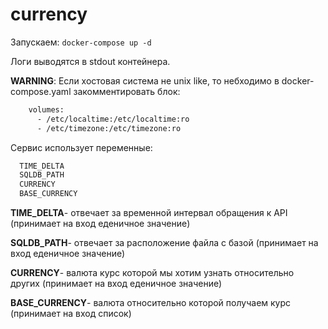 # currency
Запускаем: 
    ```docker-compose up -d```

Логи выводятся в stdout контейнера.

**WARNING**: Если хостовая система не unix like, то небходимо в docker-compose.yaml закомментировать блок:

```bash
    volumes:
      - /etc/localtime:/etc/localtime:ro
      - /etc/timezone:/etc/timezone:ro
```
Сервис использует переменные:
```bash
  TIME_DELTA
  SQLDB_PATH
  CURRENCY
  BASE_CURRENCY
```
**TIME_DELTA**- отвечает за временной интервал обращения к API (принимает на вход еденичное значение)

**SQLDB_PATH**- отвечает за расположение файла с базой (принимает на вход еденичное значение)

**CURRENCY**- валюта курс которой мы хотим узнать относительно других (принимает на вход еденичное значение)

**BASE_CURRENCY**- валюта относительно которой получаем курс (принимает на вход список)
